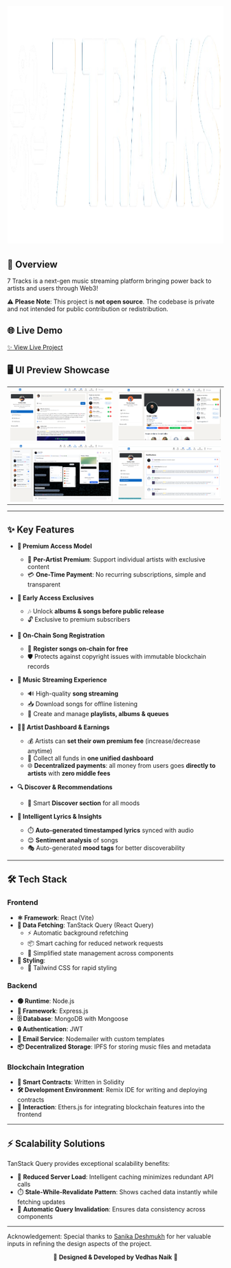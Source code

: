 # <img src="https://github.com/NaikVedhas/7Tracks/blob/main/Logo.png" height="550" width="550" />

## 🚀 Overview  
7 Tracks is a next-gen music streaming platform bringing power back to artists and users through Web3!  

⚠️ **Please Note**: This project is **not open source**. The codebase is private and not intended for public contribution or redistribution.  



## 🌐 Live Demo  
[✨ View Live Project](https://7tracks.vercel.app)  


## 🖥️ UI Preview Showcase  
<div align="center">
<table border="0" cellspacing="0" cellpadding="0">
  <tr>
    <td align="center" width="50%">
      <img src="https://github.com/NaikVedhas/LinkedIn/blob/main/frontend/public/1.png?raw=true" alt="Login Screen Dark Theme" width="100%" />
    </td>
    <td align="center" width="50%">
      <img src="https://github.com/NaikVedhas/LinkedIn/blob/main/frontend/public/2.png?raw=true" alt="Feed Dark Theme" width="100%" />
    </td>
  </tr>
  <tr>
    <td align="center" width="50%">
      <img src="https://github.com/NaikVedhas/LinkedIn/blob/main/frontend/public/5.png?raw=true" alt="Profile Dark Theme" width="100%" />
    </td>
    <td align="center" width="50%">
      <img src="https://github.com/NaikVedhas/LinkedIn/blob/main/frontend/public/4.png?raw=true" alt="Messaging Dark Theme" width="100%" />
    </td>
  </tr>
</table>
</div>  

---

## ✨ Key Features  

- **💎 Premium Access Model**  
  - 🎤 **Per-Artist Premium**: Support individual artists with exclusive content  
  - 💳 **One-Time Payment**: No recurring subscriptions, simple and transparent  

- **🚪 Early Access Exclusives**  
  - 🎶 Unlock **albums & songs before public release**  
  - 🔓 Exclusive to premium subscribers  

- **🔗 On-Chain Song Registration**  
  - 📝 **Register songs on-chain for free**  
  - 🛡️ Protects against copyright issues with immutable blockchain records  

- **🎵 Music Streaming Experience**  
  - 🔊 High-quality **song streaming**  
  - 📥 Download songs for offline listening  
  - 📂 Create and manage **playlists, albums & queues**  

- **🧑‍🎤 Artist Dashboard & Earnings**  
  - 💰 Artists can **set their own premium fee** (increase/decrease anytime)  
  - 🏦 Collect all funds in **one unified dashboard**  
  - 🌐 **Decentralized payments**: all money from users goes **directly to artists** with **zero middle fees**  

- **🔍 Discover & Recommendations**  
  - 🎼 Smart **Discover section** for all moods  

- **📝 Intelligent Lyrics & Insights**  
  - ⏱️ **Auto-generated timestamped lyrics** synced with audio  
  - 😊 **Sentiment analysis** of songs  
  - 🎭 Auto-generated **mood tags** for better discoverability  

---

## 🛠️ Tech Stack  

### Frontend  
- **⚛️ Framework**: React (Vite)  
- **🔄 Data Fetching**: TanStack Query (React Query)  
  - ⚡ Automatic background refetching  
  - 📦 Smart caching for reduced network requests  
  - 🎯 Simplified state management across components  
- **🎨 Styling**:  
  - 🌈 Tailwind CSS for rapid styling  

### Backend  
- **🟢 Runtime**: Node.js  
- **🚂 Framework**: Express.js  
- **🗄️ Database**: MongoDB with Mongoose  
- **🔒 Authentication**: JWT  
- **📨 Email Service**: Nodemailer with custom templates  
- **📦 Decentralized Storage**: IPFS for storing music files and metadata  

### Blockchain Integration  
- **💠 Smart Contracts**: Written in Solidity  
- **🛠️ Development Environment**: Remix IDE for writing and deploying contracts  
- **🔗 Interaction**: Ethers.js for integrating blockchain features into the frontend  

---

## ⚡ Scalability Solutions  
TanStack Query provides exceptional scalability benefits:  
- 🚀 **Reduced Server Load**: Intelligent caching minimizes redundant API calls  
- ⏱️ **Stale-While-Revalidate Pattern**: Shows cached data instantly while fetching updates  
- 🔄 **Automatic Query Invalidation**: Ensures data consistency across components  

---
Acknowledgement: Special thanks to [Sanika Deshmukh](https://github.com/sanikad20) for her valuable inputs in refining the design aspects of the project.

<p align="center">
  🌟 <strong>Designed & Developed by Vedhas Naik</strong> 🌟  
</p>

